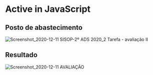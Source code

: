 # Active in JavaScript

## Posto de abastecimento


![Screenshot_2020-12-11 SISOP-2º ADS 2020_2 Tarefa - avaliação II](https://user-images.githubusercontent.com/33932398/101913539-e274a200-3ba1-11eb-8b1e-5d81e81dfe09.png)

## Resultado

![Screenshot_2020-12-11 AVALIAÇÃO](https://user-images.githubusercontent.com/33932398/101914325-ece36b80-3ba2-11eb-9959-767f082668a3.png)
